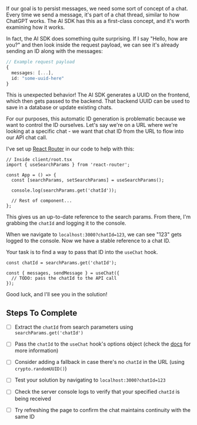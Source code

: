 If our goal is to persist messages, we need some sort of concept of a chat. Every time we send a message, it's part of a chat thread, similar to how ChatGPT works. The AI SDK has this as a first-class concept, and it's worth examining how it works.

In fact, the AI SDK does something quite surprising. If I say "Hello, how are you?" and then look inside the request payload, we can see it's already sending an ID along with the messages:

```ts
// Example request payload
{
  messages: [...],
  id: "some-uuid-here"
}
```

This is unexpected behavior! The AI SDK generates a UUID on the frontend, which then gets passed to the backend. That backend UUID can be used to save in a database or update existing chats.

For our purposes, this automatic ID generation is problematic because we want to control the ID ourselves. Let's say we're on a URL where we're looking at a specific chat - we want that chat ID from the URL to flow into our API chat call.

I've set up [React Router](./client/root.tsx) in our code to help with this:

```tsx
// Inside client/root.tsx
import { useSearchParams } from 'react-router';

const App = () => {
  const [searchParams, setSearchParams] = useSearchParams();

  console.log(searchParams.get('chatId'));

  // Rest of component...
};
```

This gives us an up-to-date reference to the search params. From there, I'm grabbing the `chatId` and logging it to the console.

When we navigate to `localhost:3000?chatId=123`, we can see "123" gets logged to the console. Now we have a stable reference to a chat ID.

Your task is to find a way to pass that ID into the `useChat` hook.

```tsx
const chatId = searchParams.get('chatId');

const { messages, sendMessage } = useChat({
  // TODO: pass the chatId to the API call
});
```

Good luck, and I'll see you in the solution!

## Steps To Complete

- [ ] Extract the `chatId` from search parameters using `searchParams.get('chatId')`

- [ ] Pass the `chatId` to the `useChat` hook's options object (check the [docs](https://ai-sdk.dev/docs/ai-sdk-ui/chatbot-message-persistence#loading-an-existing-chat) for more information)

- [ ] Consider adding a fallback in case there's no `chatId` in the URL (using `crypto.randomUUID()`)

- [ ] Test your solution by navigating to `localhost:3000?chatId=123`

- [ ] Check the server console logs to verify that your specified `chatId` is being received

- [ ] Try refreshing the page to confirm the chat maintains continuity with the same ID
